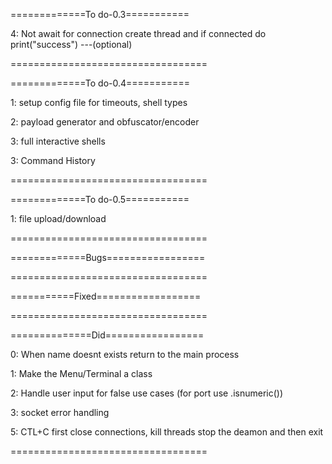 =============To do-0.3===========

4: Not await for connection create thread and if connected do print("success")       ---(optional)

==================================


=============To do-0.4===========

1: setup config file for timeouts, shell types

2: payload generator and obfuscator/encoder

3: full interactive shells

3: Command History

==================================


=============To do-0.5===========

1: file upload/download

==================================


=============Bugs=================


==================================


===========Fixed==================



==================================



==============Did=================

0: When name doesnt exists return to the main process

1: Make the Menu/Terminal a class

2: Handle user input for false use cases (for port use .isnumeric())

3: socket error handling

5: CTL+C first close connections, kill threads stop the deamon and then exit

==================================